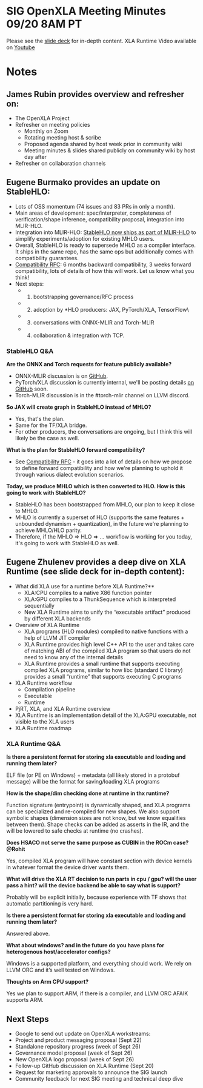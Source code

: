 # SIG OpenXLA Meeting Minutes 09/20 8AM PT

Please see the [slide deck](https://github.com/openxla/community/blob/main/meetings/2022-09-20-community-meeting/%5BPublic%5D%20SIG%20OpenXLA%20Meeting%202022-09-20.pdf) for in-depth content. XLA Runtime Video available on [Youtube](https://www.youtube.com/watch?v=ZGkzlapWUzU)

# Notes

## James Rubin provides overview and refresher on:
 * The OpenXLA Project
 * Refresher on meeting policies
   * Monthly on Zoom
   * Rotating meeting host & scribe
   * Proposed agenda shared by host week prior in community wiki
   * Meeting minutes & slides shared publicly on community wiki by host day after
 * Refresher on collaboration channels

## Eugene Burmako provides an update on StableHLO:
 * Lots of OSS momentum (74 issues and 83 PRs in only a month).
 * Main areas of development: spec/interpreter, completeness of verification/shape inference, compatibility proposal, integration into MLIR-HLO.
 * Integration into MLIR-HLO: [StableHLO now ships as part of MLIR-HLO](https://github.com/tensorflow/mlir-hlo/tree/master/stablehlo) to simplify experiments/adoption for existing MHLO users.
 * Overall, StableHLO is ready to supersede MHLO as a compiler interface. It ships in the same repo, has the same ops but additionally comes with compatibility guarantees.
 * [Compatibility RFC](https://github.com/openxla/stablehlo/pull/115): 6 months backward compatibility, 3 weeks forward compatibility, lots of details of how this will work. Let us know what you think!
 * Next steps:
   * 1) bootstrapping governance/RFC process
   * 2) adoption by *HLO producers: JAX, PyTorch/XLA, TensorFlow\
   * 3) conversations with ONNX-MLIR and Torch-MLIR
   * 4) collaboration & integration with TCP.

### StableHLO Q&A

**Are the ONNX and Torch requests for feature publicly available?**
 * ONNX-MLIR discussion is on [GitHub](https://github.com/tensorflow/mlir-hlo/issues/44).
 * PyTorch/XLA discussion is currently internal, we'll be posting details [on GitHub](https://github.com/pytorch/xla) soon.
 * Torch-MLIR discussion is in the #torch-mlir channel on LLVM discord.

**So JAX will create graph in StableHLO instead of MHLO?**
 * Yes, that's the plan.
 * Same for the TF/XLA bridge.
 * For other producers, the conversations are ongoing, but I think this will likely be the case as well.

**What is the plan for StableHLO forward compatibility?**
 * See [Compatibility RFC](https://github.com/openxla/stablehlo/pull/115) - it goes into a lot of details on how we propose to define forward compatibility and how we're planning to uphold it through various dialect evolution scenarios.

**Today, we produce MHLO which is then converted to HLO. How is this going to work with StableHLO?**
 * StableHLO has been bootstrapped from MHLO, our plan to keep it close to MHLO.
 * MHLO is currently a superset of HLO (supports the same features + unbounded dynamism + quantization), in the future we're planning to achieve MHLO/HLO parity.
 * Therefore, if the MHLO => HLO => ... workflow is working for you today, it's going to work with StableHLO as well.

## Eugene Zhulenev provides a deep dive on XLA Runtime (see slide deck for in-depth content):
 * What did XLA use for a runtime before XLA Runtime?**
   * XLA:CPU compiles to a native X86 function pointer
   * XLA:GPU compiles to a ThunkSequence which is interpreted sequentially
   * New XLA Runtime aims to unify the “executable artifact” produced by different XLA backends
 * Overview of XLA Runtime
   * XLA programs (HLO modules) compiled to native functions with a help of LLVM JIT compiler
   * XLA Runtime provides high level C++ API to the user and takes care of matching ABI of the compiled XLA program so that users do not need to know any of the internal details
   * XLA Runtime provides a small runtime that supports executing compiled XLA programs, similar to how libc (standard C library) provides a small “runtime” that supports executing C programs
 * XLA Runtime workflow
   * Compilation pipeline
   * Executable
   * Runtime
 * PjRT, XLA, and XLA Runtime overview
 * XLA Runtime is an implementation detail of the XLA:GPU executable, not visible to the XLA users
 * XLA Runtime roadmap

### XLA Runtime Q&A

**Is there a persistent format for storing xla executable and loading and running them later?**

ELF file (or PE on Windows) + metadata (all likely stored in a protobuf message) will be the format for saving/loading XLA programs

**How is the shape/dim checking done at runtime in thx runtime?**

Function signature (entrypoint) is dynamically shaped, and XLA programs can be specialized and re-compiled for new shapes. We also support symbolic shapes (dimension sizes are not know, but we know equalities between them). Shape checks can be added as asserts in the IR, and the will be lowered to safe checks at runtime (no crashes).

**Does HSACO not serve the same purpose as CUBIN in the ROCm case? @Rohit**

Yes, compiled XLA program will have constant section with device kernels in whatever format the device driver wants them.

**What will drive the XLA RT decision to run parts in cpu / gpu? will the user pass a hint? will the device backend be able to say what is support?**

Probably will be explicit initially, because experience with TF shows that automatic partitioning is very hard.

**Is there a persistent format for storing xla executable and loading and running them later?**

Answered above.

**What about windows? and in the future do you have plans for heterogenous host/accelerator configs?**

Windows is a supported platform, and everything should work. We rely on LLVM ORC and it’s well tested on Windows.

**Thoughts on Arm CPU support?**

Yes we plan to support ARM, if there is a compiler, and LLVM ORC AFAIK supports ARM.

## Next Steps

 * Google to send out update on OpenXLA workstreams:
 * Project and product messaging proposal (Sept 22)
 * Standalone repository progress (week of Sept 26)
 * Governance model proposal (week of Sept 26)
 * New OpenXLA logo proposal  (week of Sept 26)
 * Follow-up GitHub discussion on XLA Runtime (Sept 20)
 * Request for marketing approvals to announce the SIG launch
 * Community feedback for next SIG meeting and technical deep dive
